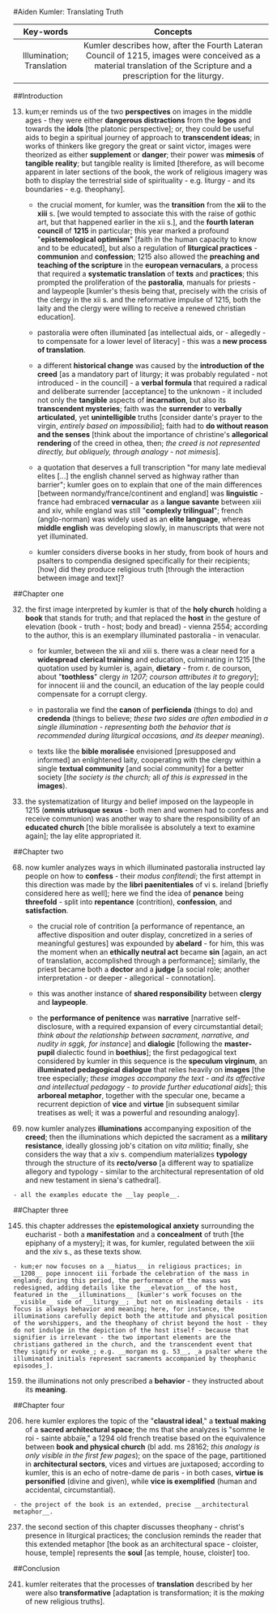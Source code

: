 #Aiden Kumler: Translating Truth

|Key-words|Concepts|
|:---:|:---:|
|Illumination; Translation|Kumler describes how, after the Fourth Lateran Council of 1215, images were conceived as a material translation of the Scripture and a prescription for the liturgy.|

##Introduction

13. kum;er reminds us of the two __perspectives__ on images in the middle ages - they were either __dangerous distractions__ from the __logos__ and towards the __idols__ [the platonic perspective]; or, they could be useful aids to begin a spiritual journey of approach to __transcendent ideas__; in works of thinkers like gregory the great or saint victor, images were theorized as either __supplement__ or __danger__; their power was __mimesis__ of __tangible reality__; but tangible reality is limited [therefore, as will become apparent in later sections of the book, the work of religious imagery was both to display the terrestrial side of spirituality - e.g. liturgy - and its boundaries - e.g. theophany].

	- the crucial moment, for kumler, was the __transition__ from the __xii__ to the __xiii__ s. [we would tempted to associate this with the raise of gothic art, but that happened earlier in the xii s.], and the __fourth lateran council__ of __1215__ in particular; this year marked a profound "__epistemological optimism__" [faith in the human capacity to know and to be educated], but also a regulation of __liturgical practices__ - __communion__ and __confession__; 1215 also allowed the __preaching and teaching of the scripture__ in the __european vernaculars__, a process that required a __systematic translation__ of __texts__ and __practices__; this prompted the proliferation of the __pastoralia__, manuals for priests - and laypeople [kumler's thesis being that, precisely with the crisis of the clergy in the xii s. and the reformative impulse of 1215, both the laity and the clergy were willing to receive a renewed christian education].

	- pastoralia were often illuminated [as intellectual aids, or - allegedly - to compensate for a lower level of literacy] - this was a __new process of translation__.

	- a different __historical change__ was caused by the __introduction of the creed__ [as a mandatory part of liturgy; it was probably regulated - not introduced - in the council] - a __verbal formula__ that required a radical and deliberate surrender [acceptance] to the unknown - it included not only the __tangible__ aspects of __incarnation__, but also its __transcendent mysteries__; faith was the __surrender__ to __verbally articulated__, yet __unintelligible__ truths [consider dante's prayer to the virgin, _entirely based on impossibilia_]; faith had to __do without reason and the senses__ [think about the importance of christine's __allegorical rendering__ of the creed in othea, then; _the creed is not represented directly, but obliquely, through analogy - not mimesis_].

	- a quotation that deserves a full transcription "for many late medieval elites [...] the english channel served as highway rather than barrier"; kumler goes on to explain that one of the main differences [between normandy/france/continent and england] was __linguistic__ - france had embraced __vernacular__ as a __langue savante__ between xiii and xiv, while england was still "__complexly trilingual__"; french (anglo-norman) was widely used as an __elite language__, whereas __middle english__ was developing slowly, in manuscripts that were not yet illuminated.

	- kumler considers diverse books in her study, from book of hours and psalters to compendia designed specifically for their recipients; [how] did they produce religious truth [through the interaction between image and text]?

##Chapter one

32. the first image interpreted by kumler is that of the __holy church__ holding a __book__ that stands for truth; and that replaced the __host__ in the gesture of elevation (book - truth - host; body and bread) - vienna 2554; according to the author, this is an exemplary illuminated pastoralia - in venacular.

	- for kumler, between the xii and xiii s. there was a clear need for a __widespread clerical training__ and education, culminating in 1215 [the quotation used by kumler is, again, __dietary__ - from r. de courson, about "__toothless__" clergy _in 1207; courson attributes it to gregory_]; for innocent iii and the council, an education of the lay people could compensate for a corrupt clergy.

	- in pastoralia we find the __canon__ of __perficienda__ (things to do) and __credenda__ (things to believe; _these two sides are often embodied in a single illumination - representing both the behavior that is recommended during liturgical occasions, and its deeper meaning_).

	- texts like the __bible moralisée__ envisioned [presupposed and informed] an enlightened laity, cooperating with the clergy within a single __textual community__ [and social community] for a better society [_the society is the church;_ all _of this is expressed_ in the __images__).

43. the systematization of liturgy and belief imposed on the laypeople in 1215 (__omnis utriusque sexus__ - both men and women had to confess and receive communion) was another way to share the responsibility of an __educated church__ [the bible moralisée is absolutely a text to examine again]; the lay elite appropriated it.

##Chapter two

68. now kumler analyzes ways in which illuminated pastoralia instructed lay people on how to __confess__ - their _modus confitendi_; the first attempt in this direction was made by the __libri paenitentiales__ of vi s. ireland [briefly considered here as well]; here we find the idea of __penance__ being __threefold__ - split into __repentance__ (contrition), __confession__, and __satisfaction__.

	- the crucial role of contrition [a performance of repentance, an affective disposition and outer display, concretized in a series of meaningful gestures] was expounded by __abelard__ - for him, this was the moment when an __ethically neutral act__ became __sin__ [again, an act of translation, accomplished through a performance]; similarly, the priest became both a __doctor__ and a __judge__ [a social role; another interpretation - or deeper - allegorical - connotation].

	- this was another instance of __shared responsibility__ between __clergy__ and __laypeople__.

	- the __performance of penitence__ was __narrative__ [narrative self-disclosure, with a required expansion of every circumstantial detail; _think about the relationship between sacrament, narrative, and nudity in sggk, for instance_] and __dialogic__ [following the __master-pupil__ dialectic found in __boethius__]; the first pedagogical text considered by kumler in this sequence is the __speculum virginum__, an __illuminated pedagogical dialogue__ that relies heavily on __images__ [the tree especially; _these images accompany the text - and its affective and intellectual pedagogy - to provide further educational aids_]; this __arboreal metaphor__, together with the specular one, became a recurrent depiction of __vice__ and __virtue__ [in subsequent similar treatises as well; it was a powerful and resounding analogy].

101. now kumler analyzes __illuminations__ accompanying exposition of the __creed__; then the illuminations which depicted the sacrament as a __military resistance__, ideally glossing job's citation on _vita militia_; finally, she considers the way that a xiv s. compendium materializes __typology__ through the structure of its __recto/verso__ [a different way to spatialize allegory and typology - similar to the architectural representation of old and new testament in siena's cathedral].

	- all the examples educate the __lay people__.

##Chapter three

145. this chapter addresses the __epistemological anxiety__ surrounding the eucharist - both a __manifestation__ and a __concealment__ of truth [the epiphany of a mystery]; it was, for kumler, regulated between the xiii and the xiv s., as these texts show.

	- kum;er now focuses on a __hiatus__ in religious practices; in __1208__ pope innocent iii forbade the celebration of the mass in england; during this period, the performance of the mass was redesigned, adding details like the __elevation__ of the host, featured in the __illuminations__ [kumler's work focuses on the __visible__ side of __liturgy__; _but not on misleading details - its focus is always behavior and meaning; here, for instance, the illuminations carefully depict both the attitude and physical position of the worshippers, and the theophany of christ beyond the host - they do not indulge in the depiction of the host itself - because that signifier is irrelevant - the two important elements are the christians gathered in the church, and the transcendent event that they signify or evoke_; e.g. __morgan ms g. 53__, _a psalter where the illuminated initials represent sacraments accompanied by theophanic episodes_].

159. the illuminations not only prescribed a __behavior__ - they instructed about its __meaning__.

##Chapter four

206. here kumler explores the topic of the "__claustral ideal__," a __textual making__ of a __sacred architectural space__; the ms that she analyzes is "somme le roi - sainte abbaïe," a 1294 old french treatise based on the equivalence between __book and physical church__ (bl add. ms 28162; _this analogy is only visible in the first few pages_); on the space of the page, partitioned in __architectural sectors__, vices and virtues are juxtaposed; according to kumler, this is an echo of notre-dame de paris - in both cases, __virtue is personified__ (divine and given), while __vice is exemplified__ (human and accidental, circumstantial).

	- the project of the book is an extended, precise __architectural metaphor__.

237. the second section of this chapter discusses theophany - christ's presence in liturgical practices; the conclusion reminds the reader that this extended metaphor [the book as an architectural space - cloister, house, temple] represents the __soul__ [as temple, house, cloister] too.

##Conclusion

241. kumler reiterates that the processes of __translation__ described by her were also __transformative__ [adaptation is transformation; it is the _making_ of new religious truths].
